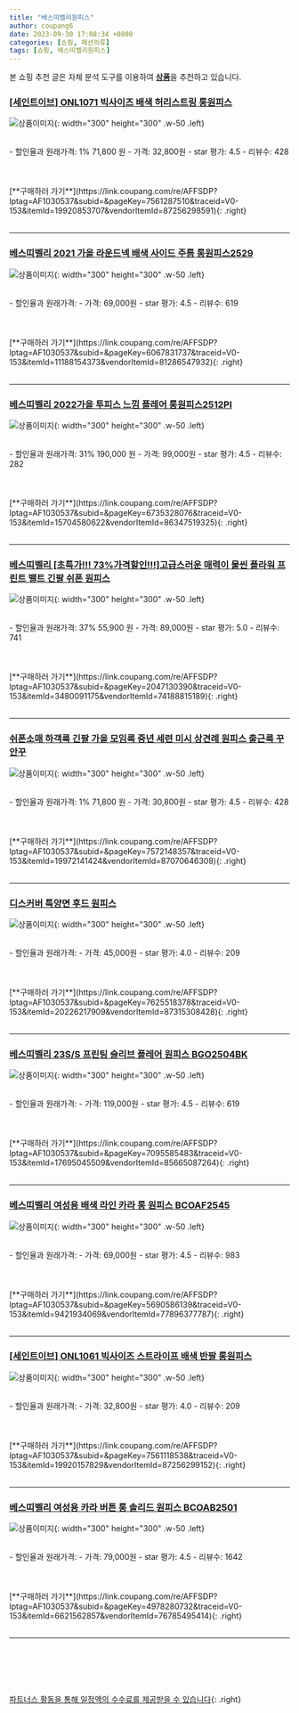 ```yaml
---
title: "베스띠벨리원피스"
author: coupang6
date: 2023-09-30 17:08:34 +0800
categories: [쇼핑, 패션의류]
tags: [쇼핑, 베스띠벨리원피스]
---
```


본 쇼핑 추천 글은 자체 분석 도구를 이용하여 [**상품**](https://link.coupang.com/a/bao1ui)을 추천하고 있습니다.

### [[세인트이브] ONL1071 빅사이즈 배색 허리스트링 롱원피스](https://link.coupang.com/re/AFFSDP?lptag=AF1030537&subid=&pageKey=7561287510&traceid=V0-153&itemId=19920853707&vendorItemId=87256298591)

![상품이미지](https://thumbnail9.coupangcdn.com/thumbnails/remote/230x230ex/image/vendor_inventory/94e1/f8af7cbd64afcd59a09a0d1c000d36becfd20486ba70c8205a6b87cf9e99.jpg){: width="300" height="300" .w-50 .left}


<br>
- 할인율과 원래가격: 1%  71,800   원
- 가격: 32,800원
- star 평가: 4.5
- 리뷰수: 428
<br>
<br>
<br>
<br>
[**구매하러 가기**](https://link.coupang.com/re/AFFSDP?lptag=AF1030537&subid=&pageKey=7561287510&traceid=V0-153&itemId=19920853707&vendorItemId=87256298591){: .right}
<br>
<br>

---

### [베스띠벨리 2021 가을 라운드넥 배색 사이드 주름 롱원피스2529](https://link.coupang.com/re/AFFSDP?lptag=AF1030537&subid=&pageKey=6067831737&traceid=V0-153&itemId=11188154373&vendorItemId=81286547932)

![상품이미지](https://thumbnail10.coupangcdn.com/thumbnails/remote/230x230ex/image/vendor_inventory/816e/a08adaf7992c9b834e6aa35c5808042a59033f3968129e0ff74e3b6b0546.jpg){: width="300" height="300" .w-50 .left}


<br>
- 할인율과 원래가격: 
- 가격: 69,000원
- star 평가: 4.5
- 리뷰수: 619
<br>
<br>
<br>
<br>
[**구매하러 가기**](https://link.coupang.com/re/AFFSDP?lptag=AF1030537&subid=&pageKey=6067831737&traceid=V0-153&itemId=11188154373&vendorItemId=81286547932){: .right}
<br>
<br>

---

### [베스띠벨리 2022가을 투피스 느낌 플레어 롱원피스2512PI](https://link.coupang.com/re/AFFSDP?lptag=AF1030537&subid=&pageKey=6735328076&traceid=V0-153&itemId=15704580622&vendorItemId=86347519325)

![상품이미지](https://thumbnail10.coupangcdn.com/thumbnails/remote/230x230ex/image/vendor_inventory/e55f/ef68a3fd0ae66f196616a0f10a3a79338135048a096e1de2a4e1bda470c6.jpg){: width="300" height="300" .w-50 .left}


<br>
- 할인율과 원래가격: 31%  190,000   원
- 가격: 99,000원
- star 평가: 4.5
- 리뷰수: 282
<br>
<br>
<br>
<br>
[**구매하러 가기**](https://link.coupang.com/re/AFFSDP?lptag=AF1030537&subid=&pageKey=6735328076&traceid=V0-153&itemId=15704580622&vendorItemId=86347519325){: .right}
<br>
<br>

---

### [베스띠벨리 [초특가!!! 73%가격할인!!!]고급스러운 매력이 물씬 플라워 프린트 밸트 긴팔 쉬폰 원피스](https://link.coupang.com/re/AFFSDP?lptag=AF1030537&subid=&pageKey=2047130390&traceid=V0-153&itemId=3480091175&vendorItemId=74188815189)

![상품이미지](https://thumbnail7.coupangcdn.com/thumbnails/remote/230x230ex/image/vendor_inventory/5a65/e1b9a0786d70c3872ca9a72d1706127696e0792c45ecfe8e854f090f9e34.jpg){: width="300" height="300" .w-50 .left}


<br>
- 할인율과 원래가격: 37%  55,900   원
- 가격: 89,000원
- star 평가: 5.0
- 리뷰수: 741
<br>
<br>
<br>
<br>
[**구매하러 가기**](https://link.coupang.com/re/AFFSDP?lptag=AF1030537&subid=&pageKey=2047130390&traceid=V0-153&itemId=3480091175&vendorItemId=74188815189){: .right}
<br>
<br>

---

### [쉬폰소매 하객룩 긴팔 가을 모임룩 중년 세련 미시 상견례 원피스 출근룩 꾸안꾸](https://link.coupang.com/re/AFFSDP?lptag=AF1030537&subid=&pageKey=7572148357&traceid=V0-153&itemId=19972141424&vendorItemId=87070646308)

![상품이미지](https://thumbnail10.coupangcdn.com/thumbnails/remote/230x230ex/image/vendor_inventory/e50f/b09e6775cac1a6eecfe7bde40ed664b2619756d44edf6103469028ba0658.jpg){: width="300" height="300" .w-50 .left}


<br>
- 할인율과 원래가격: 1%  71,800   원
- 가격: 30,800원
- star 평가: 4.5
- 리뷰수: 428
<br>
<br>
<br>
<br>
[**구매하러 가기**](https://link.coupang.com/re/AFFSDP?lptag=AF1030537&subid=&pageKey=7572148357&traceid=V0-153&itemId=19972141424&vendorItemId=87070646308){: .right}
<br>
<br>

---

### [디스커버 특양면 후드 원피스](https://link.coupang.com/re/AFFSDP?lptag=AF1030537&subid=&pageKey=7625518378&traceid=V0-153&itemId=20226217909&vendorItemId=87315308428)

![상품이미지](https://thumbnail9.coupangcdn.com/thumbnails/remote/230x230ex/image/vendor_inventory/ff57/3be902cd207698386370d64cd2b073df7bb2c8e777ec1ee8c295a9f147fa.jpg){: width="300" height="300" .w-50 .left}


<br>
- 할인율과 원래가격: 
- 가격: 45,000원
- star 평가: 4.0
- 리뷰수: 209
<br>
<br>
<br>
<br>
[**구매하러 가기**](https://link.coupang.com/re/AFFSDP?lptag=AF1030537&subid=&pageKey=7625518378&traceid=V0-153&itemId=20226217909&vendorItemId=87315308428){: .right}
<br>
<br>

---

### [베스띠벨리 23S/S 프린팅 슬리브 플레어 원피스 BGO2504BK](https://link.coupang.com/re/AFFSDP?lptag=AF1030537&subid=&pageKey=7095585483&traceid=V0-153&itemId=17695045509&vendorItemId=85665087264)

![상품이미지](https://thumbnail9.coupangcdn.com/thumbnails/remote/230x230ex/image/vendor_inventory/788f/04512ae223912ef68557aef290899f4a1e1053aafe98603a932bd1729565.jpg){: width="300" height="300" .w-50 .left}


<br>
- 할인율과 원래가격: 
- 가격: 119,000원
- star 평가: 4.5
- 리뷰수: 619
<br>
<br>
<br>
<br>
[**구매하러 가기**](https://link.coupang.com/re/AFFSDP?lptag=AF1030537&subid=&pageKey=7095585483&traceid=V0-153&itemId=17695045509&vendorItemId=85665087264){: .right}
<br>
<br>

---

### [베스띠벨리 여성용 배색 라인 카라 롱 원피스 BCOAF2545](https://link.coupang.com/re/AFFSDP?lptag=AF1030537&subid=&pageKey=5690586139&traceid=V0-153&itemId=9421934069&vendorItemId=77896377787)

![상품이미지](https://thumbnail7.coupangcdn.com/thumbnails/remote/230x230ex/image/vendor_inventory/2b75/54c57ee730ca7633d3a6afc78f84064def8f5568030d436afea411d9ca03.jpg){: width="300" height="300" .w-50 .left}


<br>
- 할인율과 원래가격: 
- 가격: 69,000원
- star 평가: 4.5
- 리뷰수: 983
<br>
<br>
<br>
<br>
[**구매하러 가기**](https://link.coupang.com/re/AFFSDP?lptag=AF1030537&subid=&pageKey=5690586139&traceid=V0-153&itemId=9421934069&vendorItemId=77896377787){: .right}
<br>
<br>

---

### [[세인트이브] ONL1061 빅사이즈 스트라이프 배색 반팔 롱원피스](https://link.coupang.com/re/AFFSDP?lptag=AF1030537&subid=&pageKey=7561118538&traceid=V0-153&itemId=19920157829&vendorItemId=87256299152)

![상품이미지](https://thumbnail10.coupangcdn.com/thumbnails/remote/230x230ex/image/vendor_inventory/7ea3/065d2a982020debbce13958367d754f66526b73ab226360dd6e6c520aa11.jpg){: width="300" height="300" .w-50 .left}


<br>
- 할인율과 원래가격: 
- 가격: 32,800원
- star 평가: 4.0
- 리뷰수: 209
<br>
<br>
<br>
<br>
[**구매하러 가기**](https://link.coupang.com/re/AFFSDP?lptag=AF1030537&subid=&pageKey=7561118538&traceid=V0-153&itemId=19920157829&vendorItemId=87256299152){: .right}
<br>
<br>

---

### [베스띠벨리 여성용 카라 버튼 롱 솔리드 원피스 BCOAB2501](https://link.coupang.com/re/AFFSDP?lptag=AF1030537&subid=&pageKey=4978280732&traceid=V0-153&itemId=6621562857&vendorItemId=76785495414)

![상품이미지](https://thumbnail10.coupangcdn.com/thumbnails/remote/230x230ex/image/vendor_inventory/0a5d/20463eb96ae29d3908c128c7cf6b427929ff8304078a738c608d71c6d4be.jpg){: width="300" height="300" .w-50 .left}


<br>
- 할인율과 원래가격: 
- 가격: 79,000원
- star 평가: 4.5
- 리뷰수: 1642
<br>
<br>
<br>
<br>
[**구매하러 가기**](https://link.coupang.com/re/AFFSDP?lptag=AF1030537&subid=&pageKey=4978280732&traceid=V0-153&itemId=6621562857&vendorItemId=76785495414){: .right}
<br>
<br>

---
<br><br><br><br><br> [파트너스 활동을 통해 일정액의 수수료를 제공받을 수 있습니다](https://link.coupang.com/a/bao1ui){: .right}